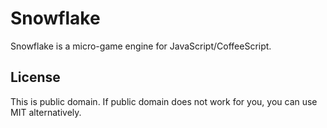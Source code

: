 Snowflake
=========

Snowflake is a micro-game engine for JavaScript/CoffeeScript.

License
-------
This is public domain. If public domain does not work for you, you can use MIT alternatively.

